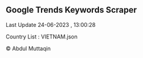 

## Google Trends Keywords Scraper 
 
Last Update 24-06-2023 , 13:00:28

Country List :
VIETNAM.json



© Abdul Muttaqin 
